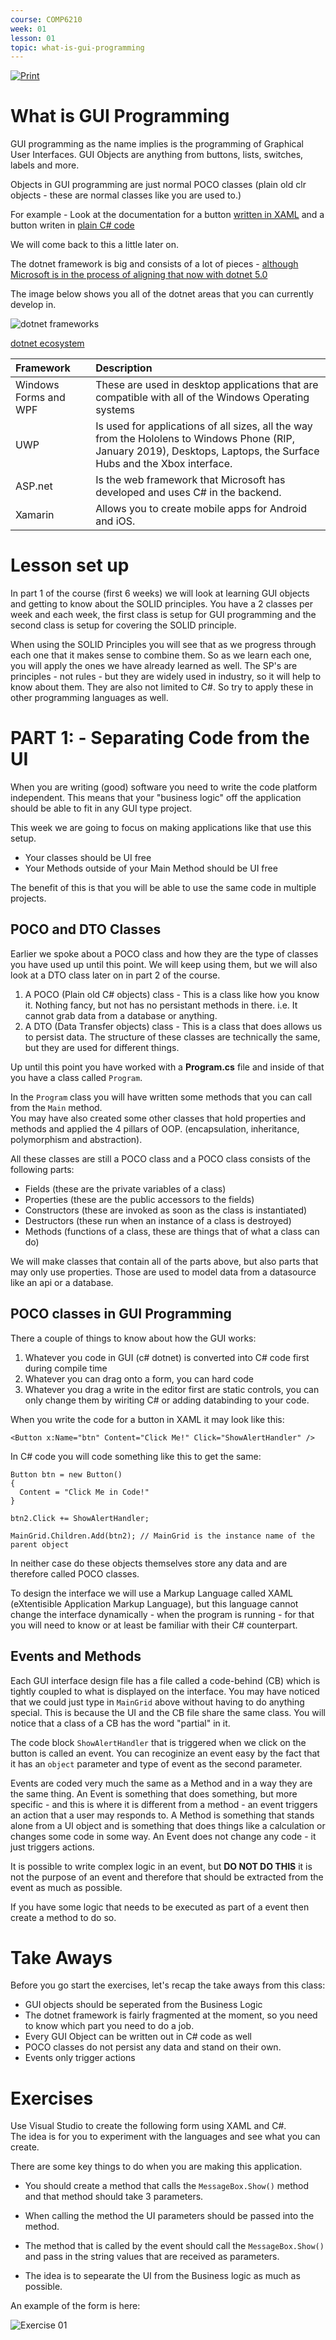 ```yaml
---
course: COMP6210
week: 01
lesson: 01
topic: what-is-gui-programming
---
```


[![Print](https://img.shields.io/badge/DOWNLOAD_PDF-CLICK_HERE-blue.svg)](https://github.com/ToiOhomaiBCS/COMP6215-Course-Material/raw/master/week01/session01/readme.pdf)


# What is GUI Programming

GUI programming as the name implies is the programming of Graphical User Interfaces. GUI Objects are anything from buttons, lists, switches, labels and more.

Objects in GUI programming are just normal POCO classes (plain old clr objects - these are normal classes like you are used to.)

For example - Look at the documentation for a button [written in XAML](https://docs.microsoft.com/en-us/uwp/api/Windows.UI.Xaml.Controls.Button) and a button writen in [plain C# code](https://support.microsoft.com/en-us/help/319266/how-to-programmatically-add-controls-to-windows-forms-at-run-time-by-u)

We will come back to this a little later on.

The dotnet framework is big and consists of a lot of pieces - [although Microsoft is in the process of aligning that now with dotnet 5.0](https://devblogs.microsoft.com/dotnet/introducing-net-5/)

The image below shows you all of the dotnet areas that you can currently develop in.

![dotnet frameworks](../../images/dotnet-frameworks.jpg)

[dotnet ecosystem](https://www.altexsoft.com/blog/engineering/the-good-and-the-bad-of-net-framework-programming/)

| Framework	| Description |
| :--- | :--- |
| Windows Forms and WPF	| These are used in desktop applications that are compatible with all of the Windows Operating systems |
| UWP	| Is used for applications of all sizes, all the way from the Hololens to Windows Phone (RIP, January 2019), Desktops, Laptops, the Surface Hubs and the Xbox interface. | 
| ASP.net	| Is the web framework that Microsoft has developed and uses C# in the backend. |
| Xamarin	| Allows you to create mobile apps for Android and iOS.|

# Lesson set up

In part 1 of the course (first 6 weeks) we will look at learning GUI objects and getting to know about the SOLID principles. You have a 2 classes per week and each week, the first class is setup for GUI programming and the second class is setup for covering the SOLID principle.

When using the SOLID Principles you will see that as we progress through each one that it makes sense to combine them. So as we learn each one, you will apply the ones we have already learned as well. The SP's are principles - not rules - but they are widely used in industry, so it will help to know about them. They are also not limited to C#. So try to apply these in other programming languages as well.

# PART 1: - Separating Code from the UI

When you are writing (good) software you need to write the code platform independent. This means that your "business logic" off the application should be able to fit in any GUI type project.

This week we are going to focus on making applications like that use this setup.

* Your classes should be UI free
* Your Methods outside of your Main Method should be UI free

The benefit of this is that you will be able to use the same code in multiple projects.

## POCO and DTO Classes

Earlier we spoke about a POCO class and how they are the type of classes you have used up until this point. We will keep using them, but we will also look at a DTO class later on in part 2 of the course.

1. A POCO (Plain old C# objects) class - This is a class like how you know it. Nothing fancy, but not has no persistant methods in there. i.e. It cannot grab data from a database or anything.
2. A DTO (Data Transfer objects) class - This is a class that does allows us to persist data. The structure of these classes are technically the same, but they are used for different things.

Up until this point you have worked with a **Program.cs** file and inside of that you have a class called `Program`.

In the `Program` class you will have written some methods that you can call from the `Main` method.  
You may have also created some other classes that hold properties and methods and applied the 4 pillars of OOP.
(encapsulation, inheritance, polymorphism and abstraction).

All these classes are still a POCO class and a POCO class consists of the following parts:

* Fields (these are the private variables of a class)
* Properties (these are the public accessors to the fields)
* Constructors (these are invoked as soon as the class is instantiated)
* Destructors (these run when an instance of a class is destroyed)
* Methods (functions of a class, these are things that of what a class can do)

We will make classes that contain all of the parts above, but also parts that may only use properties. Those are used to model data from a datasource like an api or a database.

## POCO classes in GUI Programming

There a couple of things to know about how the GUI works:

1. Whatever you code in GUI (c# dotnet) is converted into C# code first during compile time
2. Whatever you can drag onto a form, you can hard code
3. Whatever you drag a write in the editor first are static controls, you can only change them by wiriting C# or adding databinding to your code.

When you write the code for a button in XAML it may look like this:

```
<Button x:Name="btn" Content="Click Me!" Click="ShowAlertHandler" />
```

In C# code you will code something like this to get the same:

```
Button btn = new Button() 
{
  Content = "Click Me in Code!"
}

btn2.Click += ShowAlertHandler;

MainGrid.Children.Add(btn2); // MainGrid is the instance name of the parent object

```
In neither case do these objects themselves store any data and are therefore called POCO classes.

To design the interface we will use a Markup Language called XAML (eXtentisible Application Markup Language), but this language cannot change the interface dynamically - when the program is running - for that you will need to know or at least be familiar with their C# counterpart.

## Events and Methods

Each GUI interface design file has a file called a code-behind (CB) which is tightly coupled to what is displayed on the interface. You may have noticed that we could just type in `MainGrid` above without having to do anything special. This is because the UI and the CB file share the same class. You will notice that a class of a CB has the word "partial" in it.

The code block `ShowAlertHandler` that is triggered when we click on the button is called an event. You can recoginize an event easy by the fact that it has an `object` parameter and type of event as the second parameter.

Events are coded very much the same as a Method and in a way they are the same thing. An Event is something that does something, but more specific - and this is where it is different from a method - an event triggers an action that a user may responds to. A Method is something that stands alone from a UI object and is something that does things like a calculation or changes some code in some way. An Event does not change any code - it just triggers actions.

It is possible to write complex logic in an event, but **DO NOT DO THIS** it is not the purpose of an event and therefore that should be extracted from the event as much as possible.

If you have some logic that needs to be executed as part of a event then create a method to do so.

# Take Aways

Before you go start the exercises, let's recap the take aways from this class:

* GUI objects should be seperated from the Business Logic
* The dotnet framework is fairly fragmented at the moment, so you need to know which part you need to do a job.
* Every GUI Object can be written out in C# code as well
* POCO classes do not persist any data and stand on their own.
* Events only trigger actions



# Exercises

Use Visual Studio to create the following form using XAML and C#.  
The idea is for you to experiment with the languages and see what you can create.  

There are some key things to do when you are making this application.

* You should create a method that calls the `MessageBox.Show()` method and that method should take 3 parameters.

* When calling the method the UI parameters should be passed into the method.
* The method that is called by the event should call the `MessageBox.Show()` and pass in the string values that are received as parameters.
* The idea is to sepearate the UI from the Business logic as much as possible.

An example of the form is here:

![Exercise 01](../../images/6215-exercise-01.png)